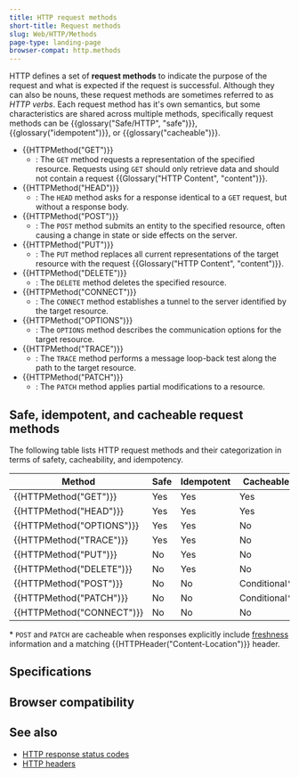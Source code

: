 ```yaml
---
title: HTTP request methods
short-title: Request methods
slug: Web/HTTP/Methods
page-type: landing-page
browser-compat: http.methods
---
```




HTTP defines a set of **request methods** to indicate the purpose of the request and what is expected if the request is successful.
Although they can also be nouns, these request methods are sometimes referred to as _HTTP verbs_.
Each request method has it's own semantics, but some characteristics are shared across multiple methods, specifically request methods can be {{glossary("Safe/HTTP", "safe")}}, {{glossary("idempotent")}}, or {{glossary("cacheable")}}.

- {{HTTPMethod("GET")}}
  - : The `GET` method requests a representation of the specified resource.
    Requests using `GET` should only retrieve data and should not contain a request {{Glossary("HTTP Content", "content")}}.
- {{HTTPMethod("HEAD")}}
  - : The `HEAD` method asks for a response identical to a `GET` request, but without a response body.
- {{HTTPMethod("POST")}}
  - : The `POST` method submits an entity to the specified resource, often causing a change in state or side effects on the server.
- {{HTTPMethod("PUT")}}
  - : The `PUT` method replaces all current representations of the target resource with the request {{Glossary("HTTP Content", "content")}}.
- {{HTTPMethod("DELETE")}}
  - : The `DELETE` method deletes the specified resource.
- {{HTTPMethod("CONNECT")}}
  - : The `CONNECT` method establishes a tunnel to the server identified by the target resource.
- {{HTTPMethod("OPTIONS")}}
  - : The `OPTIONS` method describes the communication options for the target resource.
- {{HTTPMethod("TRACE")}}
  - : The `TRACE` method performs a message loop-back test along the path to the target resource.
- {{HTTPMethod("PATCH")}}
  - : The `PATCH` method applies partial modifications to a resource.

## Safe, idempotent, and cacheable request methods

The following table lists HTTP request methods and their categorization in terms of safety, cacheability, and idempotency.

| Method                    | Safe | Idempotent | Cacheable     |
| ------------------------- | ---- | ---------- | ------------- |
| {{HTTPMethod("GET")}}     | Yes  | Yes        | Yes           |
| {{HTTPMethod("HEAD")}}    | Yes  | Yes        | Yes           |
| {{HTTPMethod("OPTIONS")}} | Yes  | Yes        | No            |
| {{HTTPMethod("TRACE")}}   | Yes  | Yes        | No            |
| {{HTTPMethod("PUT")}}     | No   | Yes        | No            |
| {{HTTPMethod("DELETE")}}  | No   | Yes        | No            |
| {{HTTPMethod("POST")}}    | No   | No         | Conditional\* |
| {{HTTPMethod("PATCH")}}   | No   | No         | Conditional\* |
| {{HTTPMethod("CONNECT")}} | No   | No         | No            |

\* `POST` and `PATCH` are cacheable when responses explicitly include [freshness](/Web/HTTP/Caching) information and a matching {{HTTPHeader("Content-Location")}} header.

## Specifications



## Browser compatibility



## See also

- [HTTP response status codes](/Web/HTTP/Status)
- [HTTP headers](/Web/HTTP/Headers)

